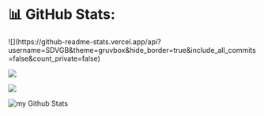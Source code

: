 # 📊 GitHub Stats:
<div>

</div>
![](https://github-readme-stats.vercel.app/api?username=SDVGB&theme=gruvbox&hide_border=true&include_all_commits=false&count_private=false)<br/>

![](https://github-readme-streak-stats.herokuapp.com/?user=SDVGB&theme=gruvbox&hide_border=true)<br/>

![](https://github-readme-stats.vercel.app/api/top-langs/?username=SDVGB&theme=gruvbox&hide_border=true&include_all_commits=false&count_private=false&layout=compact)


<img align="center" src="https://github-readme-stats.vercel.app/api?username=condorcoders&include_all_commits=true&count_private=true&show_icons=true&line_height=20&title_color=2B5BBD&icon_color=1124BB&text_color=A1A1A1&bg_color=0,000000,130F40" alt="my Github Stats"/>
